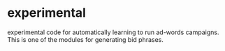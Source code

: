 experimental
============

experimental code for automatically learning to run ad-words campaigns. This is one of the modules for generating bid phrases.
